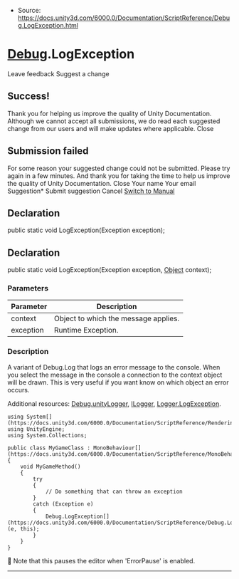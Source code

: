 * Source: https://docs.unity3d.com/6000.0/Documentation/ScriptReference/Debug.LogException.html

#  [Debug](https://docs.unity3d.com/6000.0/Documentation/ScriptReference/Debug.html).LogException
Leave feedback
Suggest a change
## Success!
Thank you for helping us improve the quality of Unity Documentation. Although we cannot accept all submissions, we do read each suggested change from our users and will make updates where applicable.
Close
## Submission failed
For some reason your suggested change could not be submitted. Please <a>try again</a> in a few minutes. And thank you for taking the time to help us improve the quality of Unity Documentation.
Close
Your name Your email Suggestion* Submit suggestion
Cancel
[Switch to Manual](https://docs.unity3d.com/6000.0/Documentation/Manual/class-Debug.html "Go to Debug Component in the Manual")
## Declaration
public static void LogException(Exception exception); 
## Declaration
public static void LogException(Exception exception, [Object](https://docs.unity3d.com/6000.0/Documentation/ScriptReference/Object.html) context); 
### Parameters
Parameter | Description  
---|---  
context | Object to which the message applies.  
exception | Runtime Exception.  
### Description
A variant of Debug.Log that logs an error message to the console.
When you select the message in the console a connection to the context object will be drawn. This is very useful if you want know on which object an error occurs.  
  
Additional resources: [Debug.unityLogger](https://docs.unity3d.com/6000.0/Documentation/ScriptReference/Debug-unityLogger.html), [ILogger](https://docs.unity3d.com/6000.0/Documentation/ScriptReference/ILogger.html), [Logger.LogException](https://docs.unity3d.com/6000.0/Documentation/ScriptReference/Logger.LogException.html).
```
using System[](https://docs.unity3d.com/6000.0/Documentation/ScriptReference/Rendering.VirtualTexturing.System.html);
using UnityEngine;
using System.Collections;  
  
public class MyGameClass : MonoBehaviour[](https://docs.unity3d.com/6000.0/Documentation/ScriptReference/MonoBehaviour.html)
{
    void MyGameMethod()
    {
        try
        {
            // Do something that can throw an exception
        }
        catch (Exception e)
        {
            Debug.LogException[](https://docs.unity3d.com/6000.0/Documentation/ScriptReference/Debug.LogException.html)(e, this);
        }
    }
}

```

Note that this pauses the editor when 'ErrorPause' is enabled.
* * *
